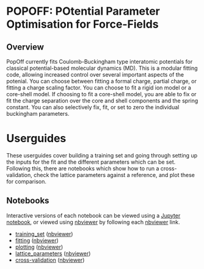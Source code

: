 # POPOFF: POtential Parameter Optimisation for Force-Fields

## Overview
PopOff currently fits Coulomb-Buckingham type interatomic potentials for classical potential-based molecular dynamics (MD). This is a modular fitting code, allowing increased control over several important aspects of the potenial. You can choose between fitting a formal charge, partial charge, or fitting a charge scaling factor. You can choose to fit a rigid ion model or a core-shell model. If choosing to fit a core-shell model, you are able to fix or fit the charge separation over the core and shell components and the spring constant. You can also selectively fix, fit, or set to zero the individual buckingham parameters.

# Userguides

These userguides cover building a training set and going through setting up the inputs for the fit and the different parameters which can be set. Following this, there are notebooks which show how to run a cross-validation, check the lattice parameters against a reference, and plot these for comparison.

## Notebooks

Interactive versions of each notebook can be viewed using a [Jupyter notebook](http://jupyter-notebook.readthedocs.io/en/latest/#), or viewed using [nbviewer](https://nbviewer.jupyter.org) by following each [nbviewer]() link.
- [training_set](https://github.com/LMMorgan/PopOff/blob/master/userguides/training_set.ipynb) ([nbviewer](https://nbviewer.jupyter.org/github/LMMorgan/PopOff/blob/master/userguides/training_set.ipynb))
- [fitting](https://github.com/LMMorgan/PopOff/blob/master/userguides/fitting.ipynb) ([nbviewer](https://nbviewer.jupyter.org/github/LMMorgan/PopOff/blob/master/userguides/fitting.ipynb))
- [plotting](https://github.com/LMMorgan/PopOff/blob/master/userguides/plotting.ipynb) ([nbviewer](https://nbviewer.jupyter.org/github/LMMorgan/PopOff/blob/master/userguides/plotting.ipynb))
- [lattice_parameters](https://github.com/LMMorgan/PopOff/blob/master/userguides/lattice_parameters.ipynb) ([nbviewer](https://nbviewer.jupyter.org/github/LMMorgan/PopOff/blob/master/userguides/lattice_parameters.ipynb))
- [cross-validation](https://github.com/LMMorgan/PopOff/blob/master/userguides/cross-validation.ipynb) ([nbviewer](https://nbviewer.jupyter.org/github/LMMorgan/PopOff/blob/master/userguides/cross-validation.ipynb))
